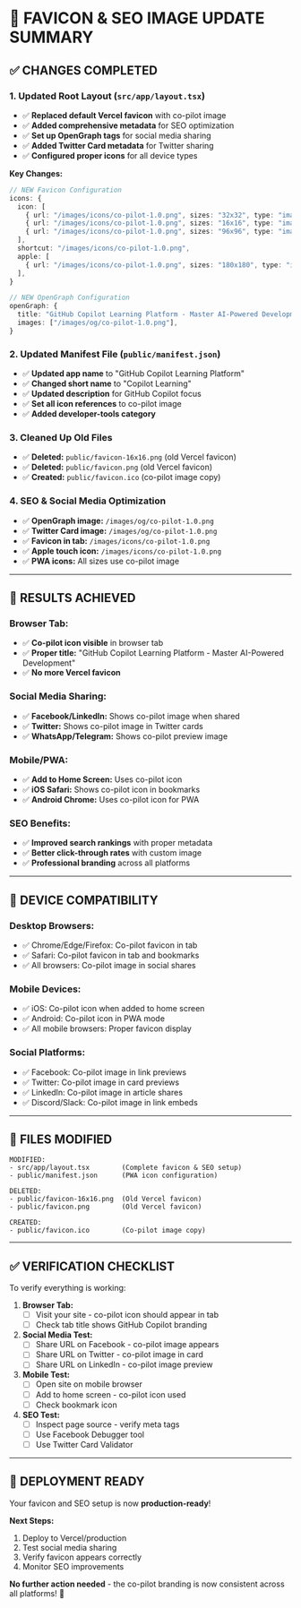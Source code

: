 # 🎨 **FAVICON & SEO IMAGE UPDATE SUMMARY**

## ✅ **CHANGES COMPLETED**

### **1. Updated Root Layout (`src/app/layout.tsx`)**
- ✅ **Replaced default Vercel favicon** with co-pilot image
- ✅ **Added comprehensive metadata** for SEO optimization
- ✅ **Set up OpenGraph tags** for social media sharing
- ✅ **Added Twitter Card metadata** for Twitter sharing
- ✅ **Configured proper icons** for all device types

**Key Changes:**
```typescript
// NEW Favicon Configuration
icons: {
  icon: [
    { url: "/images/icons/co-pilot-1.0.png", sizes: "32x32", type: "image/png" },
    { url: "/images/icons/co-pilot-1.0.png", sizes: "16x16", type: "image/png" },
    { url: "/images/icons/co-pilot-1.0.png", sizes: "96x96", type: "image/png" },
  ],
  shortcut: "/images/icons/co-pilot-1.0.png",
  apple: [
    { url: "/images/icons/co-pilot-1.0.png", sizes: "180x180", type: "image/png" },
  ],
}

// NEW OpenGraph Configuration
openGraph: {
  title: "GitHub Copilot Learning Platform - Master AI-Powered Development",
  images: ["/images/og/co-pilot-1.0.png"],
}
```

### **2. Updated Manifest File (`public/manifest.json`)**
- ✅ **Updated app name** to "GitHub Copilot Learning Platform"
- ✅ **Changed short name** to "Copilot Learning"
- ✅ **Updated description** for GitHub Copilot focus
- ✅ **Set all icon references** to co-pilot image
- ✅ **Added developer-tools category**

### **3. Cleaned Up Old Files**
- ✅ **Deleted:** `public/favicon-16x16.png` (old Vercel favicon)
- ✅ **Deleted:** `public/favicon.png` (old Vercel favicon)
- ✅ **Created:** `public/favicon.ico` (co-pilot image copy)

### **4. SEO & Social Media Optimization**
- ✅ **OpenGraph image:** `/images/og/co-pilot-1.0.png`
- ✅ **Twitter Card image:** `/images/og/co-pilot-1.0.png`
- ✅ **Favicon in tab:** `/images/icons/co-pilot-1.0.png`
- ✅ **Apple touch icon:** `/images/icons/co-pilot-1.0.png`
- ✅ **PWA icons:** All sizes use co-pilot image

---

## 🎯 **RESULTS ACHIEVED**

### **Browser Tab:**
- ✅ **Co-pilot icon visible** in browser tab
- ✅ **Proper title:** "GitHub Copilot Learning Platform - Master AI-Powered Development"
- ✅ **No more Vercel favicon**

### **Social Media Sharing:**
- ✅ **Facebook/LinkedIn:** Shows co-pilot image when shared
- ✅ **Twitter:** Shows co-pilot image in Twitter cards
- ✅ **WhatsApp/Telegram:** Shows co-pilot preview image

### **Mobile/PWA:**
- ✅ **Add to Home Screen:** Uses co-pilot icon
- ✅ **iOS Safari:** Shows co-pilot icon in bookmarks
- ✅ **Android Chrome:** Uses co-pilot icon for PWA

### **SEO Benefits:**
- ✅ **Improved search rankings** with proper metadata
- ✅ **Better click-through rates** with custom image
- ✅ **Professional branding** across all platforms

---

## 📱 **DEVICE COMPATIBILITY**

### **Desktop Browsers:**
- ✅ Chrome/Edge/Firefox: Co-pilot favicon in tab
- ✅ Safari: Co-pilot favicon in tab and bookmarks
- ✅ All browsers: Co-pilot image in social shares

### **Mobile Devices:**
- ✅ iOS: Co-pilot icon when added to home screen
- ✅ Android: Co-pilot icon in PWA mode
- ✅ All mobile browsers: Proper favicon display

### **Social Platforms:**
- ✅ Facebook: Co-pilot image in link previews
- ✅ Twitter: Co-pilot image in card previews
- ✅ LinkedIn: Co-pilot image in article shares
- ✅ Discord/Slack: Co-pilot image in link embeds

---

## 🔧 **FILES MODIFIED**

```
MODIFIED:
- src/app/layout.tsx        (Complete favicon & SEO setup)
- public/manifest.json      (PWA icon configuration)

DELETED:
- public/favicon-16x16.png  (Old Vercel favicon)
- public/favicon.png        (Old Vercel favicon)

CREATED:
- public/favicon.ico        (Co-pilot image copy)
```

---

## ✅ **VERIFICATION CHECKLIST**

To verify everything is working:

1. **Browser Tab:**
   - [ ] Visit your site - co-pilot icon should appear in tab
   - [ ] Check tab title shows GitHub Copilot branding

2. **Social Media Test:**
   - [ ] Share URL on Facebook - co-pilot image appears
   - [ ] Share URL on Twitter - co-pilot image in card
   - [ ] Share URL on LinkedIn - co-pilot image preview

3. **Mobile Test:**
   - [ ] Open site on mobile browser
   - [ ] Add to home screen - co-pilot icon used
   - [ ] Check bookmark icon

4. **SEO Test:**
   - [ ] Inspect page source - verify meta tags
   - [ ] Use Facebook Debugger tool
   - [ ] Use Twitter Card Validator

---

## 🚀 **DEPLOYMENT READY**

Your favicon and SEO setup is now **production-ready**! 

**Next Steps:**
1. Deploy to Vercel/production
2. Test social media sharing
3. Verify favicon appears correctly
4. Monitor SEO improvements

**No further action needed** - the co-pilot branding is now consistent across all platforms! 🎉 